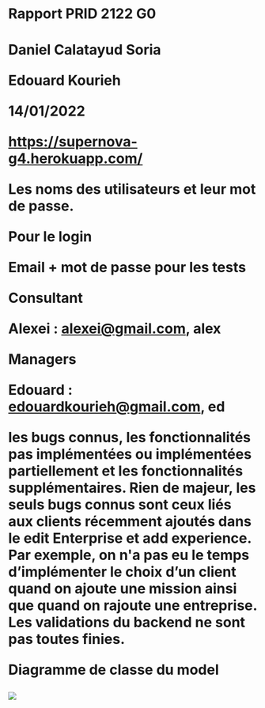 
 <H1>Rapport PRID 2122 G0<H1>
 
 Daniel Calatayud Soria

Edouard Kourieh
                                            
14/01/2022


https://supernova-g4.herokuapp.com/

Les noms des utilisateurs et leur mot de passe.

Pour le login

Email + mot de passe pour les tests

Consultant 

Alexei : alexei@gmail.com, alex

Managers


Edouard : edouardkourieh@gmail.com, ed



les bugs connus, les fonctionnalités pas implémentées ou implémentées partiellement et les fonctionnalités supplémentaires.
Rien de majeur, les seuls bugs connus sont ceux liés aux clients récemment ajoutés dans le edit Enterprise et add experience.
Par exemple, on n'a pas eu le temps d’implémenter le choix d’un client quand on ajoute une mission ainsi que quand on rajoute une entreprise.
Les validations du backend ne sont pas toutes finies.



Diagramme de classe du model 

<img src ='assets/model.png'/>






     
  





